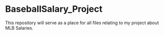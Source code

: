 # BaseballSalary_Project
This repository will serve as a place for all files relating to my project about MLB Salaries.
